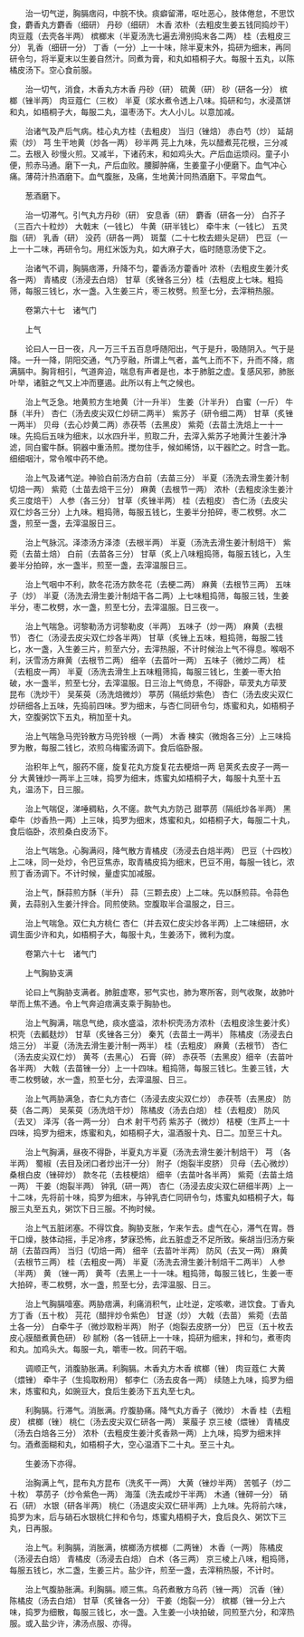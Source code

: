 <!-- { "loadSidebar": true } -->
　　治一切气逆，胸膈痞闷，中脘不快。痰癖留滞，呕吐恶心，肢体倦怠，不思饮食，麝香丸方麝香（细研） 丹砂（细研） 木香 浓朴（去粗皮生姜五钱同捣炒干） 肉豆蔻（去壳各半两） 槟榔末（半夏汤洗七遍去滑别捣末各二两） 桂（去粗皮三分） 乳香（细研一分） 丁香（一分）上一十味，除半夏末外，捣研为细末，再同研令匀，将半夏末以生姜自然汁。同煮为膏，和丸如梧桐子大。每服十五丸，以陈橘皮汤下。空心食前服。

　　治一切气，消食，木香丸方木香 丹砂（研） 硫黄（研） 砂（研各一分） 槟榔（锉半两） 肉豆蔻仁（三枚） 半夏（浆水煮令透上八味。捣研和匀，水浸蒸饼和丸，如梧桐子大，每服二丸，温枣汤下。大人小儿。以意加减。

　　治诸气及产后气病。桂心丸方桂（去粗皮） 当归（锉焙） 赤白芍（炒） 延胡索（炒） 芎 生干地黄（炒各一两） 砂半两 芫上九味，先以醋煮芫花根，三分减二。去根入 砂慢火煎。又减半，下诸药末，和如鸡头大。产后血运烦闷。童子小便，煎赤马通。磨下一丸，产后血败。腰脚肿痛，生姜童子小便磨下。血气冲心痛。薄荷汁热酒磨下。血气腹胀，及痛，生地黄汁同热酒磨下。平常血气。

　　葱酒磨下。

　　治一切滞气。引气丸方丹砂（研） 安息香（研） 麝香（研各一分） 白芥子（三百六十粒炒） 大戟末（一钱匕） 牛黄（研半钱匕） 牵牛末（一钱匕） 五灵脂（研） 乳香（研） 没药（研各一两） 斑蝥（二十七枚去翅头足研） 巴豆（一上一十二味，再研令匀。用红米饭为丸，如大麻子大，临时随意汤使下之。

　　治诸气不调，胸膈痞滞，升降不匀，藿香汤方藿香叶 浓朴（去粗皮生姜汁炙各一两） 青橘皮（汤浸去白焙） 甘草（炙锉各三分）桂（去粗皮上七味。粗捣筛，每服三钱匕，水一盏。入生姜三片，枣三枚劈。煎至七分，去滓稍热服。

　　卷第六十七　诸气门

　　上气

　　论曰人一日一夜，凡一万三千五百息呼随阳出，气于是升，吸随阴入。气于是降。一升一降，阴阳交通，气乃亨融，所谓上气者，盖气上而不下，升而不降，痞满膈中。胸背相引，气道奔迫，喘息有声者是也，本于肺脏之虚。复感风邪，肺胀叶举，诸脏之气又上冲而壅遏。此所以有上气之候也。

　　治上气乏急。地黄煎方生地黄（汁一升半） 生姜（汁半升） 白蜜（一斤） 牛酥（半升） 杏仁（汤去皮尖双仁炒研二两半） 紫苏子（研令细二两） 甘草（炙锉一两半） 贝母（去心炒黄二两）赤茯苓（去黑皮） 紫菀（去苗土洗焙上一十一味。先捣后五味为细末，以水四升半，煎取二升，去滓入紫苏子地黄汁生姜汁净滤，同白蜜牛酥。铜器中重汤煎。搅勿住手，候如稀饧，以干器贮之。时含一匙。细细咽汁，常令喉中药不绝。

　　治上气及诸气逆。神验白前汤方白前（去苗三分） 半夏（汤洗去滑生姜汁制切焙一两） 紫菀（土苗去焙干三分） 麻黄（去根节一两） 浓朴（去粗皮涂生姜汁炙三度焙干） 人参（各三分） 甘草（炙锉半两） 桂（去粗皮） 杏仁汤（去皮尖双仁炒各三分）上九味。粗捣筛，每服五钱匕，生姜半分拍碎，枣二枚劈。水二盏，煎至一盏，去滓温服日三。

　　治上气脉沉。泽漆汤方泽漆（去根半两） 半夏（汤洗去滑生姜汁制焙干） 紫菀（去苗土焙） 白前（去苗各三分） 甘草（炙上八味粗捣筛，每服五钱匕，入生姜半分拍碎，水一盏半，煎至一盏，去滓温服日三。

　　治上气咽中不利，款冬花汤方款冬花（去梗二两） 麻黄（去根节三两） 五味子（炒） 半夏（汤洗去滑生姜汁制焙干各二两）上七味粗捣筛，每服三钱，生姜半分，枣二枚劈，水一盏，煎至七分，去滓温服。日三夜一。

　　治上气喘急。诃黎勒汤方诃黎勒皮（半两） 五味子（炒一两） 麻黄（去根节） 杏仁（汤浸去皮尖双仁炒各半两） 甘草（炙锉上五味，粗捣筛，每服二钱匕，水一盏，入生姜三片，煎至六分，去滓热服，不计时候治上气不得息。喉咽不利，沃雪汤方麻黄（去根节二两） 细辛（去苗叶一两） 五味子（微炒二两） 桂（去粗皮一两） 半夏（汤洗去滑生上五味粗筛捣，每服三钱匕，生姜一枣大拍破，水一盏半，煎至七分，去滓温服。日三治上气倚息，不得卧，荜茇丸方荜茇 昆布（洗炒干） 吴茱萸（汤洗焙微炒） 葶苈（隔纸炒紫色） 杏仁（汤去皮尖双仁炒研细各上五味，先捣前四味。罗为细末，与杏仁同研令匀，炼蜜和丸，如梧桐子大，空腹粥饮下五丸，稍加至十丸。

　　治上气喘急马兜铃散方马兜铃根（一两） 木香 楝实（微炮各三分）上三味捣罗为散，每服二钱匕，浓煎乌梅蜜汤调下。食后临卧服。

　　治积年上气，服药不瘥，旋复花丸方旋复花去梗焙一两 皂荚炙去皮子一两一分 大黄锉炒一两半上三味，捣罗为细末，炼蜜丸如梧桐子大，每服十丸至十五丸，温汤下，日三服。

　　治上气喘促，涕唾稠粘，久不瘥。款气丸方防己 甜葶苈（隔纸炒各半两） 黑牵牛（炒香热一两）上三味，捣罗为细末，炼蜜和丸，如梧桐子大，每服二十丸，食后临卧，浓煎桑白皮汤下。

　　治上气喘急。心胸满闷，降气散方青橘皮（汤浸去白焙半两） 巴豆（十四枚）上二味，同一处炒，令巴豆焦赤，取青橘皮捣为细末，巴豆不用，每服一钱匕，浓煎丁香汤调下。不计时候，量虚实加减服。

　　治上气，酥蒜煎方酥（半升） 蒜（三颗去皮）上二味。先以酥煎蒜。令蒜色黄，去蒜别入生姜汁拌合。同煎使熟。空腹取半合温服之，日三。

　　治上气喘急。双仁丸方桃仁 杏仁（并去双仁皮尖炒各半两）上二味细研，水调生面少许和丸，如梧桐子大，每服十丸，生姜汤下，微利为度。

　　卷第六十七　诸气门

　　上气胸胁支满

　　论曰上气胸胁支满者。肺脏虚寒，邪气实也，肺为寒所客，则气收聚，故肺叶举而上焦不通。令上气奔迫痞满支乘于胸胁也。

　　治上气胸满，喘息气绝，痰水盛溢，浓朴枳壳汤方浓朴（去粗皮涂生姜汁炙） 枳壳（去瓤麸炒） 甘草（炙锉各三分） 秦艽（去苗土一两半） 陈橘皮（汤浸去白焙三分） 半夏（汤洗去滑生姜汁制一两半） 桂（去粗皮） 麻黄（去根节） 杏仁（汤去皮尖双仁炒） 黄芩（去黑心） 石膏（碎） 赤茯苓（去黑皮）细辛（去苗叶各半两） 大戟（去苗锉一分）上一十四味。粗捣筛，每服三钱匕。生姜三钱，大枣二枚劈破，水一盏，煎至七分，去滓温服、日三。

　　治上气两胁满急，杏仁丸方杏仁（汤浸去皮尖双仁炒） 赤茯苓（去黑皮） 防葵（各二两） 吴茱萸（汤洗焙干炒） 陈橘皮（汤去白焙） 桂（去粗皮） 防风（去叉） 泽泻（各一两一分） 白术 射干芍药 紫苏子（微炒） 桔梗（生芦上一十四味，捣罗为细末，炼蜜和丸，如梧桐子大，温酒服十丸、日二。加至三十丸。

　　治上气胸满，昼夜不得卧，半夏丸方半夏（汤洗去滑生姜汁制焙干） 芎 （各半两） 蜀椒（去目及闭口者炒出汗一分） 附子（炮裂半皮脐） 贝母（去心微炒） 桑根白皮（锉碎炒） 款冬花（去枝梗焙） 细辛（去苗叶各半两） 紫菀（去苗土焙一两） 干姜（炮裂半两） 钟乳（研一两） 杏仁（汤浸去皮尖双仁研细半两）上一十二味，先将前十味，捣罗为细末，与钟乳杏仁同研令匀，炼蜜丸如梧桐子大，每服三丸至五丸，粥饮下日三服。不拘时候。

　　治上气五脏闭塞。不得饮食。胸胁支胀，乍来乍去。虚气在心，滞气在胃。唇干口燥，肢体动摇，手足冷疼，梦寐恐怖，此五脏虚乏不足所致。柴胡当归汤方柴胡（去苗四两） 当归（切焙一两） 细辛（去苗叶半两） 防风（去叉一两） 麻黄（去根节三两） 桂（去粗皮一两） 半夏（汤洗去滑生姜汁制焙干二两半） 人参（半两） 黄 （锉一两） 黄芩（去黑上一十一味。粗捣筛，每服三钱匕，生姜一枣大拍碎，枣二枚劈，水一盏，煎至七分，去滓温服、日三。

　　治上气胸膈噎塞。两胁痞满，利痛消积气，止吐逆，定咳嗽，进饮食。丁香丸方丁香（五十枚） 芫花（醋拌炒令紫色） 甘遂（炒） 大戟（去苗） 紫菀（去苗土各一分） 白牵牛子（微炒取粉半两） 附子（炮裂去皮脐一分） 巴豆（五十枚去皮心膜醋煮黄色研） 砂 腻粉（各一钱研上一十味，捣研为细末，拌和匀，煮枣肉和丸。加鸡头大。每服一丸，嚼枣一枚。同药干咽。

　　调顺正气，消腹胁胀满。利胸膈。木香丸方木香 槟榔（锉） 肉豆蔻仁 大黄（煨锉） 牵牛子（生捣取粉用） 郁李仁（汤去皮各一两） 续随上九味，捣罗为细末，炼蜜和丸，如豌豆大，食后生姜汤下五丸至七丸。

　　利胸膈。行滞气。消胀满。疗腹胁痛。降气丸方香子（微炒） 木香 桂（去粗皮） 槟榔（锉） 桃仁（汤去皮尖双仁研各一两） 莱菔子 京三棱（煨锉） 青橘皮（汤去白焙各三分） 浓朴（去粗皮生姜汁炙香熟一两）上九味，捣罗为细末拌匀。酒煮面糊和丸，如梧桐子大，空心温酒下二十丸。至三十丸。

　　生姜汤下亦得。

　　治胸满上气，昆布丸方昆布（洗炙干一两） 大黄（锉炒半两） 苦瓠子（炒二十枚） 葶苈子（炒令紫色一两） 海藻（洗去咸炒干半两） 木通（锉碎一分） 硝石（研） 水银（研各半两） 桃仁（汤退皮尖双仁研半两）上九味。先将前六味，捣罗为末，后与硝石水银桃仁拌和令匀，炼蜜丸梧桐子大，食后良久、粥饮下三丸，日再服。

　　治上气。利胸膈，消胀满，槟榔汤方槟榔（二两锉） 木香（一两） 陈橘皮（汤浸去白焙） 青橘皮（汤浸去白焙） 白术（各三两） 京三棱上八味，粗捣筛，每服五钱匕，水二盏，生姜三片。盐少许，煎至一盏，去滓稍热服，不计时。

　　治上气腹胁胀满。利胸膈。顺三焦。乌药煮散方乌药（锉一两） 沉香（锉） 陈橘皮（汤去白焙） 甘草（炙锉各一分） 干姜（炮裂一分） 槟榔（锉一分上六味，捣罗为细散，每服三钱匕，水一盏。入生姜一小块拍破，同煎至六分，和滓热服。或入盐少许，沸汤点服、亦得。

